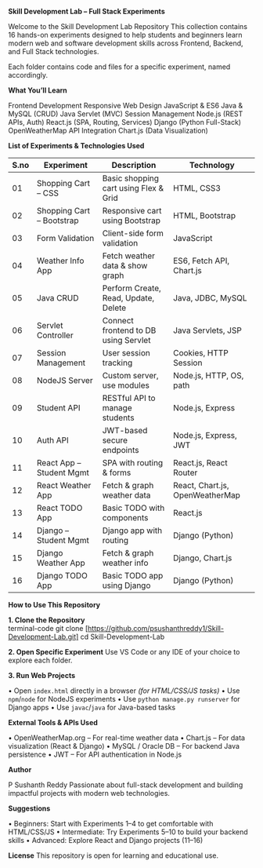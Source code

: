 **Skill Development Lab – Full Stack Experiments** 
 
Welcome to the Skill Development Lab Repository This collection contains 16 hands-on 
experiments designed to help students and beginners learn modern web and software 
development skills across Frontend, Backend, and Full Stack technologies. 
 
Each folder contains code and files for a specific experiment, named accordingly. 
 
**What You’ll Learn** 
 
Frontend Development 
Responsive Web Design 
JavaScript & ES6 
Java & MySQL (CRUD) 
Java Servlet (MVC) 
Session Management 
Node.js (REST APIs, Auth) 
React.js (SPA, Routing, Services) 
Django (Python Full-Stack) 
OpenWeatherMap API Integration 
Chart.js (Data Visualization) 
 
 
**List of Experiments & Technologies Used** 
 
|S.no | Experiment | Description | Technology | 
|----|---------------------|-------------|------------| 
| 01 | Shopping Cart – CSS | Basic shopping cart using Flex & Grid | HTML, CSS3 | 
| 02 | Shopping Cart – Bootstrap | Responsive cart using Bootstrap | HTML, Bootstrap | 
| 03 | Form Validation | Client-side form validation | JavaScript | 
| 04 | Weather Info App | Fetch weather data & show graph | ES6, Fetch API, Chart.js | 
| 05 | Java CRUD | Perform Create, Read, Update, Delete | Java, JDBC, MySQL | 
| 06 | Servlet Controller | Connect frontend to DB using Servlet | Java Servlets, JSP | 
| 07 | Session Management | User session tracking | Cookies, HTTP Session | 
| 08 | NodeJS Server | Custom server, use modules | Node.js, HTTP, OS, path | 
| 09 | Student API | RESTful API to manage students | Node.js, Express | 
| 10 | Auth API | JWT-based secure endpoints | Node.js, Express, JWT | 
| 11 | React App – Student Mgmt | SPA with routing & forms | React.js, React Router | 
| 12 | React Weather App | Fetch & graph weather data | React, Chart.js, OpenWeatherMap | 
| 13 | React TODO App | Basic TODO with components | React.js | 
| 14 | Django – Student Mgmt | Django app with routing | Django (Python) | 
| 15 | Django Weather App | Fetch & graph weather info | Django, Chart.js | 
| 16 | Django TODO App | Basic TODO app using Django | Django (Python) | 
 
**How to Use This Repository** 
 
**1. Clone the Repository**   
   terminal-code 
   git clone [https://github.com/psushanthreddy1/Skill-Development-Lab.git] 
   cd Skill-Development-Lab 
 
 
**2. Open Specific Experiment** 
   Use VS Code or any IDE of your choice to explore each folder. 
 
**3. Run Web Projects** 
 
   • Open `index.html` directly in a browser *(for HTML/CSS/JS tasks)* 
   • Use `npm`/`node` for NodeJS experiments 
   • Use `python manage.py runserver` for Django apps 
   • Use `javac`/`java` for Java-based tasks 
 
 
**External Tools & APIs Used** 
 
• OpenWeatherMap.org – For real-time weather data 
• Chart.js – For data visualization (React & Django) 
• MySQL / Oracle DB – For backend Java persistence 
• JWT – For API authentication in Node.js 
 
**Author** 
 
P Sushanth Reddy 
Passionate about full-stack development and building impactful projects with modern web 
technologies. 
 
**Suggestions** 
 
• Beginners: Start with Experiments 1–4 to get comfortable with HTML/CSS/JS 
• Intermediate: Try Experiments 5–10 to build your backend skills 
• Advanced: Explore React and Django projects (11–16) 
 
**License** 
This repository is open for learning and educational use. 
